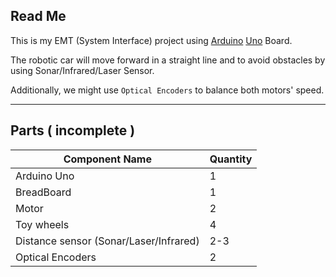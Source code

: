 ## Read Me

This is my EMT (System Interface) project using [Arduino](http://www.arduino.cc/) [Uno](http://arduino.cc/en/Main/arduinoBoardUno) Board.

The robotic car will move forward in a straight line and
to avoid obstacles by using Sonar/Infrared/Laser Sensor.

Additionally, we might use `Optical Encoders` to balance both motors' speed.

***

## Parts ( incomplete )

Component Name 		|	Quantity
---------------		|	---------  
Arduino Uno			|	1
BreadBoard			|	1
Motor				|	2
Toy wheels			|	4
Distance sensor (Sonar/Laser/Infrared)		|	2-3
Optical  Encoders 	|	2
